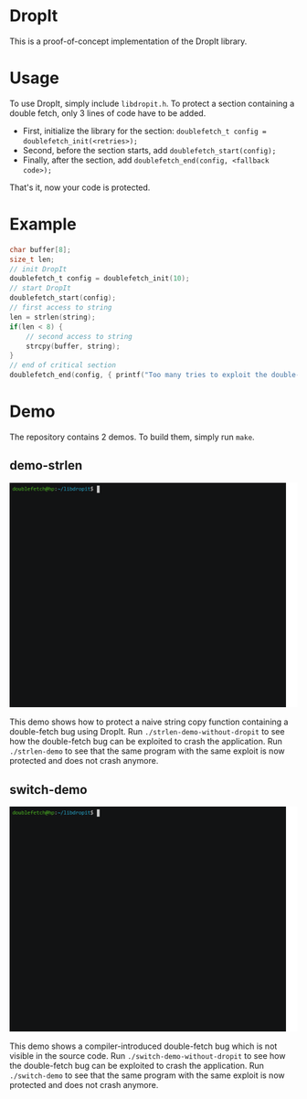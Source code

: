 # DropIt

This is a proof-of-concept implementation of the DropIt library.

# Usage
To use DropIt, simply include `libdropit.h`.
To protect a section containing a double fetch, only 3 lines of code have to be added.

* First, initialize the library for the section: `doublefetch_t config = doublefetch_init(<retries>);`
* Second, before the section starts, add `doublefetch_start(config);`
* Finally, after the section, add `doublefetch_end(config, <fallback code>);`

That's it, now your code is protected.

# Example

```c
char buffer[8];
size_t len;
// init DropIt
doublefetch_t config = doublefetch_init(10);
// start DropIt
doublefetch_start(config);
// first access to string
len = strlen(string);
if(len < 8) {
    // second access to string
    strcpy(buffer, string);
}
// end of critical section
doublefetch_end(config, { printf("Too many tries to exploit the double-fetch, could not perform safe copy!\n"); exit(-1);});
```

# Demo

The repository contains 2 demos. To build them, simply run `make`.

## demo-strlen

![strlen Demo](_images/strlen-demo.gif)

This demo shows how to protect a naive string copy function containing a double-fetch bug using DropIt.
Run `./strlen-demo-without-dropit` to see how the double-fetch bug can be exploited to crash the application.
Run `./strlen-demo` to see that the same program with the same exploit is now protected and does not crash anymore.

## switch-demo

![switch Demo](_images/switch-demo.gif)

This demo shows a compiler-introduced double-fetch bug which is not visible in the source code.
Run `./switch-demo-without-dropit` to see how the double-fetch bug can be exploited to crash the application.
Run `./switch-demo` to see that the same program with the same exploit is now protected and does not crash anymore.

